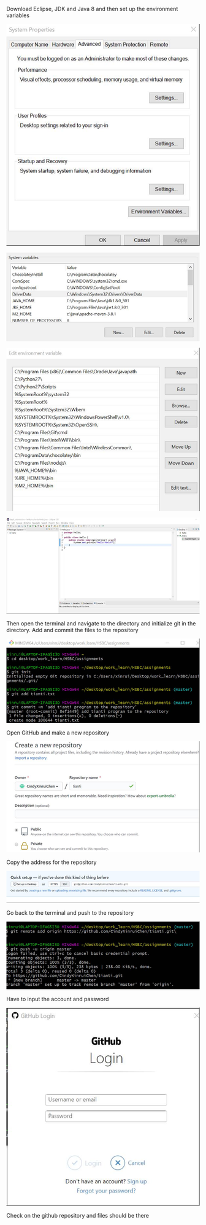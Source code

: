 Download Eclipse, JDK and Java 8 and then set up the environment variables

![img](https://github.com/CindyXinruiChen/tianti/blob/master/clip_image002.jpg)

![img](https://github.com/CindyXinruiChen/tianti/blob/master/clip_image004.jpg)

![img](https://github.com/CindyXinruiChen/tianti/blob/master/clip_image006.jpg)

 

![img](https://github.com/CindyXinruiChen/tianti/blob/master/clip_image008.jpg)

Then open the terminal and navigate to the directory and initialize git in the directory. Add and commit the files to the repository

 

![img](https://github.com/CindyXinruiChen/tianti/blob/master/clip_image010.jpg)

Open GitHub and make a new repository

![img](https://github.com/CindyXinruiChen/tianti/blob/master/clip_image012.jpg)

Copy the address for the repository

![img](https://github.com/CindyXinruiChen/tianti/blob/master/clip_image014.jpg)

Go back to the terminal and push to the repository

![img](https://github.com/CindyXinruiChen/tianti/blob/master/clip_image016.jpg)

 

Have to input the account and password

![img](https://github.com/CindyXinruiChen/tianti/blob/master/clip_image018.jpg)

 

Check on the github repository and files should be there

